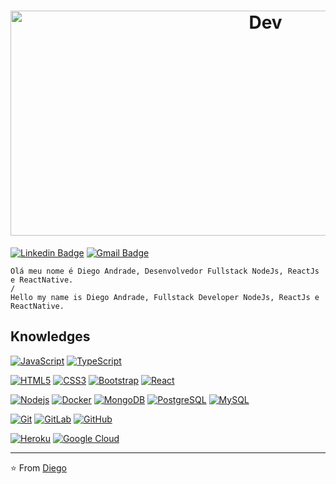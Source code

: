<h1 align='center'>
    <img alt="Dev" src="http://i-ps.co.uk/wp-content/uploads/2018/04/gameblog2.gif" width="800" height="360"/>
</h1>

[![Linkedin Badge](https://img.shields.io/badge/-LinkedIn-blue?style=flat-square&logo=Linkedin&logoColor=white&link=https://www.linkedin.com/in/diego-rodrigo-de-andrade-98a0271a0/)](https://www.linkedin.com/in/diego-rodrigo-de-andrade-98a0271a0/)
[![Gmail Badge](https://img.shields.io/badge/-Gmail-c14438?style=flat-square&logo=Gmail&logoColor=white&link=mailto:diego.rodrigo.andrade@gmail.com)](mailto:diego.rodrigo.andrade@gmail.com)

    Olá meu nome é Diego Andrade, Desenvolvedor Fullstack NodeJs, ReactJs e ReactNative.
    /
    Hello my name is Diego Andrade, Fullstack Developer NodeJs, ReactJs e ReactNative.

## Knowledges

[![JavaScript](https://img.shields.io/badge/-JavaScript-black?style=flat-square&logo=javascript&link=https://github.com/diegoAndrade777/)](https://github.com/diegoAndrade777/)
[![TypeScript](https://img.shields.io/badge/-TypeScript-007ACC?style=flat-square&logo=typescript&link=https://github.com/diegoAndrade777/)](https://github.com/diegoAndrade777/)

[![HTML5](https://img.shields.io/badge/-HTML5-E34F26?style=flat-square&logo=html5&logoColor=white&link=https://github.com/diegoAndrade777/)](https://github.com/diegoAndrade777/)
[![CSS3](https://img.shields.io/badge/-CSS3-1572B6?style=flat-square&logo=css3&link=https://github.com/diegoAndrade777/)](https://github.com/diegoAndrade777/)
[![Bootstrap](https://img.shields.io/badge/-Bootstrap-563D7C?style=flat-square&logo=bootstrap&link=https://github.com/diegoAndrade777/)](https://github.com/diegoAndrade777/)
[![React](https://img.shields.io/badge/-React-black?style=flat-square&logo=react&link=https://github.com/diegoAndrade777/)](https://github.com/diegoAndrade777/)

[![Nodejs](https://img.shields.io/badge/-Nodejs-black?style=flat-square&logo=Node.js&link=https://github.com/diegoAndrade777/)](https://github.com/diegoAndrade777/)
[![Docker](https://img.shields.io/badge/-Docker-black?style=flat-square&logo=docker&link=https://github.com/diegoAndrade777/)](https://github.com/diegoAndrade777/)
[![MongoDB](https://img.shields.io/badge/-MongoDB-black?style=flat-square&logo=mongodb&link=https://github.com/diegoAndrade777/)](https://github.com/diegoAndrade777/)
[![PostgreSQL](https://img.shields.io/badge/-PostgreSQL-336791?style=flat-square&logo=postgresql&link=https://github.com/diegoAndrade777/)](https://github.com/diegoAndrade777/)
[![MySQL](https://img.shields.io/badge/-MySQL-black?style=flat-square&logo=mysql&link=https://github.com/diegoAndrade777/)](https://github.com/diegoAndrade777/)

[![Git](https://img.shields.io/badge/-Git-black?style=flat-square&logo=git&link=https://github.com/diegoAndrade777/)](https://github.com/diegoAndrade777/)
[![GitLab](https://img.shields.io/badge/-GitLab-FCA121?style=flat-square&logo=gitlab&link=https://github.com/diegoAndrade777/)](https://github.com/diegoAndrade777/)
[![GitHub](https://img.shields.io/badge/-GitHub-181717?style=flat-square&logo=github&link=https://github.com/diegoAndrade777/)](https://github.com/diegoAndrade777/)

[![Heroku](https://img.shields.io/badge/-Heroku-430098?style=flat-square&logo=heroku&link=https://github.com/diegoAndrade777/)](https://github.com/diegoAndrade777/)
[![Google Cloud](https://img.shields.io/badge/Google%20Cloud-black?style=flat-square&logo=google-cloud&link=https://github.com/diegoAndrade777/)](https://github.com/diegoAndrade777/)

---
⭐️ From [Diego](https://github.com/diegoAndrade777)

<!--
**diegoAndrade777/diegoAndrade777** is a ✨ _special_ ✨ repository because its `README.md` (this file) appears on your GitHub profile.
